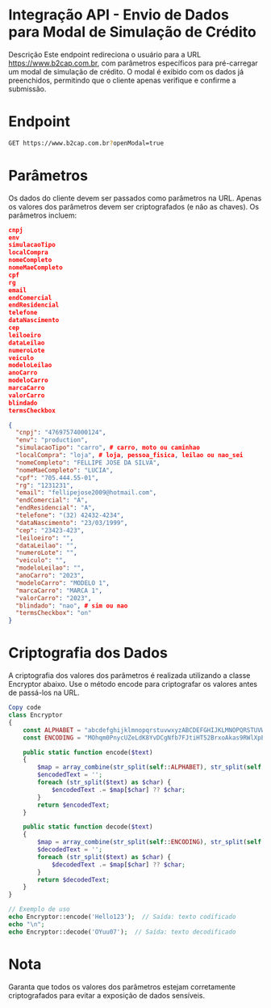 # Integração API - Envio de Dados para Modal de Simulação de Crédito
Descrição
Este endpoint redireciona o usuário para a URL https://www.b2cap.com.br, com parâmetros específicos para pré-carregar um modal de simulação de crédito. O modal é exibido com os dados já preenchidos, permitindo que o cliente apenas verifique e confirme a submissão.

# Endpoint
```bash
GET https://www.b2cap.com.br?openModal=true
```
# Parâmetros
Os dados do cliente devem ser passados como parâmetros na URL. Apenas os valores dos parâmetros devem ser criptografados (e não as chaves). Os parâmetros incluem:

```json
cnpj
env
simulacaoTipo
localCompra
nomeCompleto
nomeMaeCompleto
cpf
rg
email
endComercial
endResidencial
telefone
dataNascimento
cep
leiloeiro
dataLeilao
numeroLote
veiculo
modeloLeilao
anoCarro
modeloCarro
marcaCarro
valorCarro
blindado
termsCheckbox
```
```json
{
  "cnpj": "47697574000124",
  "env": "production",
  "simulacaoTipo": "carro", # carro, moto ou caminhao
  "localCompra": "loja", # loja, pessoa_fisica, leilao ou nao_sei
  "nomeCompleto": "FELLIPE JOSE DA SILVA",
  "nomeMaeCompleto": "LUCIA",
  "cpf": "705.444.55-01",
  "rg": "1231231",
  "email": "fellipejose2009@hotmail.com",
  "endComercial": "A",
  "endResidencial": "A",
  "telefone": "(32) 42432-4234",
  "dataNascimento": "23/03/1999",
  "cep": "23423-423",
  "leiloeiro": "",
  "dataLeilao": "",
  "numeroLote": "",
  "veiculo": "",
  "modeloLeilao": "",
  "anoCarro": "2023",
  "modeloCarro": "MODELO 1",
  "marcaCarro": "MARCA 1",
  "valorCarro": "2023",
  "blindado": "nao", # sim ou nao
  "termsCheckbox": "on"
}
```

# Criptografia dos Dados
A criptografia dos valores dos parâmetros é realizada utilizando a classe Encryptor abaixo. Use o método encode para criptografar os valores antes de passá-los na URL.

```php
Copy code
class Encryptor
{
    const ALPHABET = "abcdefghijklmnopqrstuvwxyzABCDEFGHIJKLMNOPQRSTUVWXYZ0123456789";
    const ENCODING = "MOhqm0PnycUZeLdK8YvDCgNfb7FJtiHT52BrxoAkas9RWlXpEujSGI64VzQ31w";

    public static function encode($text)
    {
        $map = array_combine(str_split(self::ALPHABET), str_split(self::ENCODING));
        $encodedText = '';
        foreach (str_split($text) as $char) {
            $encodedText .= $map[$char] ?? $char;
        }
        return $encodedText;
    }

    public static function decode($text)
    {
        $map = array_combine(str_split(self::ENCODING), str_split(self::ALPHABET));
        $decodedText = '';
        foreach (str_split($text) as $char) {
            $decodedText .= $map[$char] ?? $char;
        }
        return $decodedText;
    }
}

// Exemplo de uso
echo Encryptor::encode('Hello123');  // Saída: texto codificado
echo "\n";
echo Encryptor::decode('OYuu07');  // Saída: texto decodificado
```
# Nota
Garanta que todos os valores dos parâmetros estejam corretamente criptografados para evitar a exposição de dados sensíveis.
